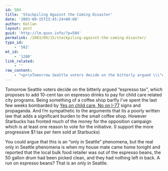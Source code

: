 ```yaml
---
id: 584
title: 'Stockpiling Against the Coming Disaster'
date: '2003-09-15T23:45:24+00:00'
author: Kellan
layout: post
guid: 'http://lm.quxx.info/?p=584'
permalink: /2003/09/15/stockpiling-against-the-coming-disaster/
typo_id:
    - '582'
mt_id:
    - '1200'
link_related:
    - ''
raw_content:
    - "<p>\nTomorrow Seattle voters decide on the bitterly argued \\\"espresso tax\\\", which proposes to add 10-cent tax on espresso drinks to pay for child care related city programs.  Being something of a coffee shop barfly I\\'ve spent the last few weeks bombarded by <a href=\\\"http://www.noespressotax.org/\\\">Yes on child care, No on I-77</a> signs and propaganda.  And I\\'m sympathetic to the arguments that its a poorly written law that adds a significant burden to the small coffee shop.  However Starbucks has fronted much of the money for the opposition campaign which is at least one reason to vote for the initiative. (I support the more progressive $1 tax per item sold at Starbucks)\n</p>\n<p>\nYou could argue that this is an \\\"only in Seattle\\\" phenomena, but the real only in Seattle phenomena is when my house mate came home tonight and reported that the local bulk food retailer was out of the espresso beans, the 50 gallon drum had been picked clean, and they had nothing left in back.  A run on espresso beans?  That is an only in Seattle.\n</p>"
---
```


Tomorrow Seattle voters decide on the bitterly argued “espresso tax”, which proposes to add 10-cent tax on espresso drinks to pay for child care related city programs. Being something of a coffee shop barfly I’ve spent the last few weeks bombarded by [Yes on child care, No on I-77](http://www.noespressotax.org/) signs and propaganda. And I’m sympathetic to the arguments that its a poorly written law that adds a significant burden to the small coffee shop. However Starbucks has fronted much of the money for the opposition campaign which is at least one reason to vote for the initiative. (I support the more progressive $1 tax per item sold at Starbucks)

You could argue that this is an “only in Seattle” phenomena, but the real only in Seattle phenomena is when my house mate came home tonight and reported that the local bulk food retailer was out of the espresso beans, the 50 gallon drum had been picked clean, and they had nothing left in back. A run on espresso beans? That is an only in Seattle.